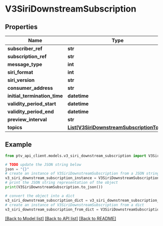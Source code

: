 # V3SiriDownstreamSubscription


## Properties

Name | Type | Description | Notes
------------ | ------------- | ------------- | -------------
**subscriber_ref** | **str** |  | [optional] 
**subscription_ref** | **str** |  | [optional] 
**message_type** | **int** |  | [optional] 
**siri_format** | **int** |  | [optional] 
**siri_version** | **str** |  | [optional] 
**consumer_address** | **str** |  | [optional] 
**initial_termination_time** | **datetime** |  | [optional] 
**validity_period_start** | **datetime** |  | [optional] 
**validity_period_end** | **datetime** |  | [optional] 
**preview_interval** | **str** |  | [optional] 
**topics** | [**List[V3SiriDownstreamSubscriptionTopic]**](V3SiriDownstreamSubscriptionTopic.md) |  | [optional] 

## Example

```python
from ptv_api_client.models.v3_siri_downstream_subscription import V3SiriDownstreamSubscription

# TODO update the JSON string below
json = "{}"
# create an instance of V3SiriDownstreamSubscription from a JSON string
v3_siri_downstream_subscription_instance = V3SiriDownstreamSubscription.from_json(json)
# print the JSON string representation of the object
print(V3SiriDownstreamSubscription.to_json())

# convert the object into a dict
v3_siri_downstream_subscription_dict = v3_siri_downstream_subscription_instance.to_dict()
# create an instance of V3SiriDownstreamSubscription from a dict
v3_siri_downstream_subscription_from_dict = V3SiriDownstreamSubscription.from_dict(v3_siri_downstream_subscription_dict)
```
[[Back to Model list]](../README.md#documentation-for-models) [[Back to API list]](../README.md#documentation-for-api-endpoints) [[Back to README]](../README.md)


